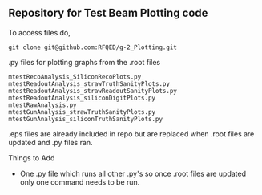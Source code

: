 

Repository for Test Beam Plotting code
--------------------------------------
To access files do, 

    git clone git@github.com:RFQED/g-2_Plotting.git

.py files for plotting graphs from the .root files 

    mtestRecoAnalysis_SiliconRecoPlots.py
    mtestReadoutAnalysis_strawTruthSanityPlots.py
    mtestReadoutAnalysis_strawReadoutSanityPlots.py
    mtestReadoutAnalysis_siliconDigitPlots.py
    mtestRawAnalysis.py
    mtestGunAnalysis_strawTruthSanityPlots.py
    mtestGunAnalysis_siliconTruthSanityPlots.py

.eps files are already included in repo but are replaced when .root files are updated and .py files ran. 


Things to Add

 - One .py file which runs all other .py's so once .root files are updated only one command needs to be run. 





